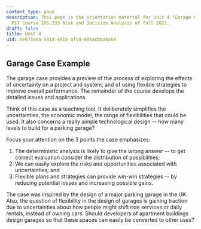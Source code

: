 ```yaml
---
content_type: page
description: This page is the orientation material for Unit 4 "Garage Case" in the
  MIT course IDS.333 Risk and Decision Analysis of fall 2021.
draft: false
title: Unit 4
uid: ae675aea-581d-461a-afc4-806acbba6a64
---
```

## Garage Case Example

The garage case provides a preview of the process of exploring the effects of uncertainty on a project and system, and of using flexible strategies to improve overall performance. The remainder of the course develops the detailed issues and applications.

Think of this case as a teaching tool. It deliberately simplifies the uncertainties, the economic model, the range of flexibilities that could be used. It also concerns a really simple technological design -- how many levels to build for a parking garage?

Focus your attention on the 3 points the case emphasizes:

1. The deterministic analysis is likely to give the wrong answer -- to get correct evaluation consider the distribution of possibilities;
2. We can easily explore the risks and opportunities associated with uncertainties; and
3. Flexible plans and strategies can provide win-win strategies -- by reducing potential losses and increasing possible gains.

The case was inspired by the design of a major parking garage in the UK.  Also, the question of flexibility in the design of garages is gaining traction due to uncertainties about how people might shift ride services or daily rentals, instead of owning cars. Should developers of apartment buildings design garages so that these spaces can easily be converted to other uses?